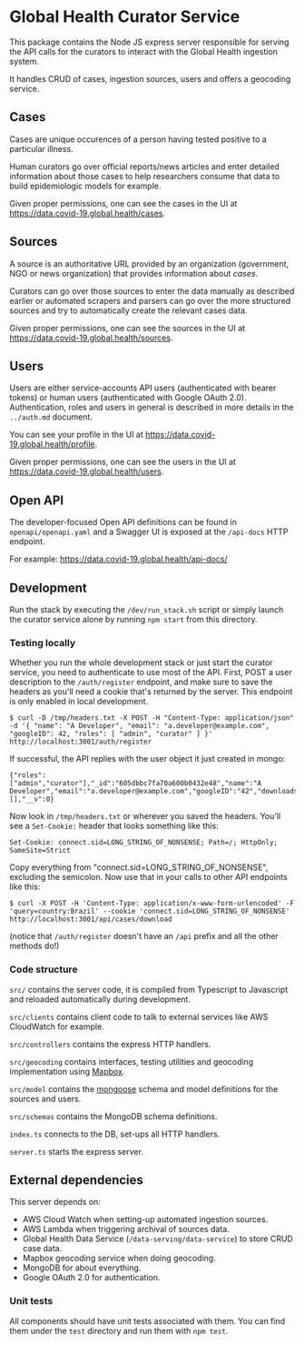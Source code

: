# Global Health Curator Service

This package contains the Node JS express server responsible for serving the API calls for the curators to interact with the Global Health ingestion system.

It handles CRUD of cases, ingestion sources, users and offers a geocoding service.

## Cases

Cases are unique occurences of a person having tested positive to a particular illness.

Human curators go over official reports/news articles and enter detailed information about those cases to help researchers consume that data to build epidemiologic models for example.

Given proper permissions, one can see the cases in the UI at https://data.covid-19.global.health/cases.

## Sources

A source is an authoritative URL provided by an organization (government, NGO or news organization) that provides information about _cases_.

Curators can go over those sources to enter the data manually as described earlier or automated scrapers and parsers can go over the more structured sources and try to automatically create the relevant cases data.

Given proper permissions, one can see the sources in the UI at https://data.covid-19.global.health/sources.

## Users

Users are either service-accounts API users (authenticated with bearer tokens) or human users (authenticated with Google OAuth 2.0). Authentication, roles and users in general is described in more details in the `../auth.md` document.

You can see your profile in the UI at https://data.covid-19.global.health/profile.

Given proper permissions, one can see the users in the UI at https://data.covid-19.global.health/users.

## Open API

The developer-focused Open API definitions can be found in `openapi/openapi.yaml` and a Swagger UI is exposed at the `/api-docs` HTTP endpoint.

For example: https://data.covid-19.global.health/api-docs/

## Development

Run the stack by executing the `/dev/run_stack.sh` script or simply launch the curator service alone by running `npm start` from this directory.

### Testing locally

Whether you run the whole development stack or just start the curator service, you need to authenticate to use most of the API. First, POST a user description to the `/auth/register` endpoint, and make sure to save the headers as you'll need a cookie that's returned by the server. This endpoint is only enabled in local development.

    $ curl -D /tmp/headers.txt -X POST -H "Content-Type: application/json" -d '{ "name": "A Developer", "email": "a.developer@example.com", "googleID": 42, "roles": [ "admin", "curator" ] }' http://localhost:3001/auth/register

If successful, the API replies with the user object it just created in mongo:

    {"roles":["admin","curator"],"_id":"605dbbc7fa70a600b0432e48","name":"A Developer","email":"a.developer@example.com","googleID":"42","downloads":[],"__v":0}

Now look in `/tmp/headers.txt` or wherever you saved the headers. You'll see a `Set-Cookie:` header that looks something like this:

    Set-Cookie: connect.sid=LONG_STRING_OF_NONSENSE; Path=/; HttpOnly; SameSite=Strict

Copy everything from "connect.sid=LONG_STRING_OF_NONSENSE", excluding the semicolon. Now use that in your calls to other API endpoints like this:

    $ curl -X POST -H 'Content-Type: application/x-www-form-urlencoded' -F 'query=country:Brazil' --cookie 'connect.sid=LONG_STRING_OF_NONSENSE' http://localhost:3001/api/cases/download

(notice that `/auth/register` doesn't have an `/api` prefix and all the other methods do!)

### Code structure

`src/` contains the server code, it is compiled from Typescript to Javascript and reloaded automatically during development.

`src/clients` contains client code to talk to external services like AWS CloudWatch for example.

`src/controllers` contains the express HTTP handlers.

`src/geocoding` contains interfaces, testing utilities and geocoding implementation using [Mapbox](https://www.mapbox.com).

`src/model` contains the [mongoose](https://mongoosejs.com/) schema and model definitions for the sources and users.

`src/schemas` contains the MongoDB schema definitions.

`index.ts` connects to the DB, set-ups all HTTP handlers.

`server.ts` starts the express server.

## External dependencies

This server depends on:

- AWS Cloud Watch when setting-up automated ingestion sources.
- AWS Lambda when triggering archival of sources data.
- Global Health Data Service (`/data-serving/data-service`) to store CRUD case data.
- Mapbox geocoding service when doing geocoding.
- MongoDB for about everything.
- Google OAuth 2.0 for authentication.

### Unit tests

All components should have unit tests associated with them.
You can find them under the `test` directory and run them with `npm test`.

